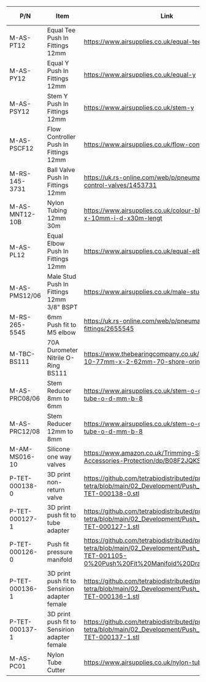 | P/N            	| Item                                   	| Link                                                                                                             	| No off 	|
|----------------	|----------------------------------------	|------------------------------------------------------------------------------------------------------------------	|--------	|
| M-AS-PT12           	| Equal Tee Push In Fittings 12mm       	| https://www.airsupplies.co.uk/equal-tee-12303                                                                    	| 6      	  |
| M-AS-PY12           	| Equal Y Push In Fittings 12mm           	| https://www.airsupplies.co.uk/equal-y                                                                           | 2      	  |
| M-AS-PSY12          	| Stem Y Push In Fittings 12mm          	| https://www.airsupplies.co.uk/stem-y                                                                             | 4      	 |
| M-AS-PSCF12         	| Flow Controller Push In Fittings 12mm 	| https://www.airsupplies.co.uk/flow-controller                                                                    	| 4      	  |
| M-RS-145-3731  	| Ball Valve Push In Fittings 12mm      	| https://uk.rs-online.com/web/p/pneumatic-manual-control-valves/1453731                                                     | 8      	 |
| M-AS-MNT12-10B  | Nylon Tubing 12mm 30m                 	| https://www.airsupplies.co.uk/colour-blue-12mm-o-d-x-10mm-i-d-x30m-lengt                                  	                | 1      	  |
| M-AS-PL12       | Equal Elbow Push In Fittings 12mm     	| https://www.airsupplies.co.uk/equal-elbow-12395                                                                  	        | 8      	  |
| M-AS-PMS12/06   | Male Stud Push In Fittings 12mm 3/8" BSPT  	| https://www.airsupplies.co.uk/male-stud-11886                                                                         | 38     	  |
| M-RS-265-5545   | 6mm Push fit to M5 elbow                      	| https://uk.rs-online.com/web/p/pneumatic-fittings/2655545                                                         | 4      	  |
| M-TBC-BS111     | 70A Durometer Nitrile O-Ring BS111         	    | https://www.thebearingcompany.co.uk/products/bs111-10-77mm-x-2-62mm-70-shore-oring/                               | 4      	  |
| M-AS-PRC08/06  	| Stem Reducer 8mm to 6mm                       	| https://www.airsupplies.co.uk/stem-o-d-mm-a-12-tube-o-d-mm-b-8                                                     | 4      	 |     
| M-AS-PRC12/08   | Stem Reducer 12mm to 8mm                   	    | https://www.airsupplies.co.uk/stem-o-d-mm-a-12-tube-o-d-mm-b-8                                                     | 4      	 |
| M-AM-MS016-10   | Silicone one way valves                   	    | https://www.amazon.co.uk/Trimming-Shop-Breathing-Accessories-Protection/dp/B08F2JQKSX                             | 4      	  |          
| P-TET-000138-0 	| 3D print non-return valve          	| https://github.com/tetrabiodistributed/project-tetra/blob/main/02_Development/Push_Fit_Design/P-TET-000138-0.stl 	| 9      	  |
| P-TET-000127-1 	| 3D print push fit to tube adapter   | https://github.com/tetrabiodistributed/project-tetra/blob/main/02_Development/Push_Fit_Design/P-TET-000127-1.stl 	| 10     	  |
| P-TET-000126-0 	| Push fit pressure manifold              | https://github.com/tetrabiodistributed/project-tetra/blob/main/02_Development/Push_Fit_Design/D-TET-001105-0%20Push%20Fit%20Manifold%20Drawing.pdf| 1     	  |
| P-TET-000136-1 	| 3D print push fit to Sensirion adapter female   | https://github.com/tetrabiodistributed/project-tetra/blob/main/02_Development/Push_Fit_Design/P-TET-000136-1.stl 	| 4     	  |
| P-TET-000137-1 	| 3D print push fit to Sensirion adapter female    | https://github.com/tetrabiodistributed/project-tetra/blob/main/02_Development/Push_Fit_Design/P-TET-000137-1.stl  | 4     	   |    
| M-AS-PC01       | Nylon Tube Cutter                      	| https://www.airsupplies.co.uk/nylon-tube-cutter                                                                  	        | 1      	  |
